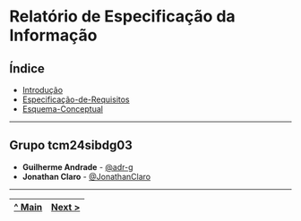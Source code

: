 # Relatório de Especificação da Informação

## Índice
- [Introdução](REI01.md)
- [Especificação-de-Requisitos](REI02.md)
- [Esquema-Conceptual](REI03.md)

---

## Grupo tcm24sibdg03

- **Guilherme Andrade** - [@adr-g](https://github.com/adr-g)
- **Jonathan Claro** - [@JonathanClaro](https://github.com/JonathanClaro)

---

[^ Main](../../README.md) | [Next >](REI01.md) |
|:----------------------------------:|:----------------------------------:|

